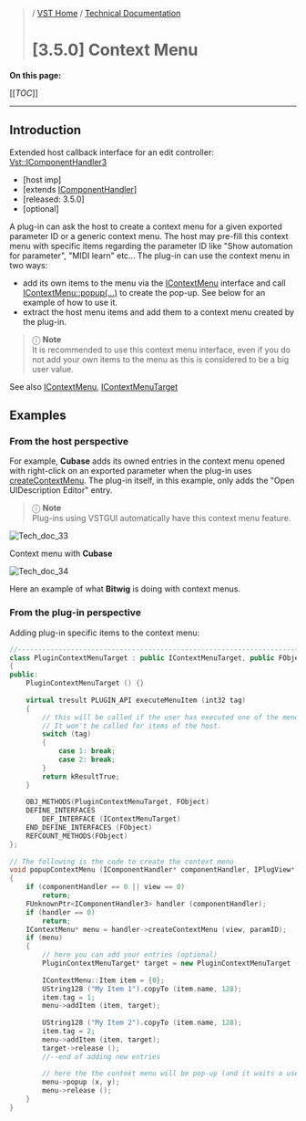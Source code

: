 >/ [VST Home](../../../) / [Technical Documentation](../../Index.md)
>
># \[3.5.0\] Context Menu

**On this page:**

[[_TOC_]]

---

## Introduction

Extended host callback interface for an edit controller: [Vst::IComponentHandler3](https://steinbergmedia.github.io/vst3_doc/vstinterfaces/classSteinberg_1_1Vst_1_1IComponentHandler3.html)

- \[host imp\]
- [extends [IComponentHandler](https://steinbergmedia.github.io/vst3_doc/vstinterfaces/classSteinberg_1_1Vst_1_1IComponentHandler.html)]
- \[released: 3.5.0\]
- \[optional\]

A plug-in can ask the host to create a context menu for a given exported parameter ID or a generic context menu.
The host may pre-fill this context menu with specific items regarding the parameter ID like "Show automation for parameter", "MIDI learn" etc...
The plug-in can use the context menu in two ways:

- add its own items to the menu via the [IContextMenu](https://steinbergmedia.github.io/vst3_doc/vstinterfaces/classSteinberg_1_1Vst_1_1IContextMenu.html) interface and call [IContextMenu::popup(...)](https://steinbergmedia.github.io/vst3_doc/vstinterfaces/classSteinberg_1_1Vst_1_1IContextMenu.html#a8d6e113be32dfccabcacca0c81ee6f10) to create the pop-up. See below for an example of how to use it.
- extract the host menu items and add them to a context menu created by the plug-in.

>ⓘ **Note**\
>It is recommended to use this context menu interface, even if you do not add your own items to the menu as this is considered to be a big user value.

See also [IContextMenu](https://steinbergmedia.github.io/vst3_doc/vstinterfaces/classSteinberg_1_1Vst_1_1IContextMenu.html), [IContextMenuTarget](https://steinbergmedia.github.io/vst3_doc/vstinterfaces/classSteinberg_1_1Vst_1_1IContextMenuTarget.html)

## Examples

### From the host perspective

For example, **Cubase** adds its owned entries in the context menu opened with right-click on an exported parameter when the plug-in uses [createContextMenu](https://steinbergmedia.github.io/vst3_doc/vstinterfaces/classSteinberg_1_1Vst_1_1IComponentHandler3.html#a0c91e0b43003a34a7f43d0c4b33aa604). The plug-in itself, in this example, only adds the "Open UIDescription Editor" entry.

>ⓘ **Note**\
>Plug-ins using VSTGUI automatically have this context menu feature.

![Tech_doc_33](../../../../resources/tech_doc_33.png)

Context menu with **Cubase**

![Tech_doc_34](../../../../resources/tech_doc_34.png)

Here an example of what **Bitwig** is doing with context menus.

### From the plug-in perspective

Adding plug-in specific items to the context menu:

``` c++
//------------------------------------------------------------------------
class PluginContextMenuTarget : public IContextMenuTarget, public FObject
{
public:
    PluginContextMenuTarget () {}
  
    virtual tresult PLUGIN_API executeMenuItem (int32 tag)
    {
        // this will be called if the user has executed one of the menu items of the Plug-in.
        // It won't be called for items of the host.
        switch (tag)
        {
            case 1: break;
            case 2: break;
        }
        return kResultTrue;
    }
  
    OBJ_METHODS(PluginContextMenuTarget, FObject)
    DEFINE_INTERFACES
        DEF_INTERFACE (IContextMenuTarget)
    END_DEFINE_INTERFACES (FObject)
    REFCOUNT_METHODS(FObject)
};
  
// The following is the code to create the context menu
void popupContextMenu (IComponentHandler* componentHandler, IPlugView* view, const ParamID* paramID, UCoord x, UCoord y)
{
    if (componentHandler == 0 || view == 0)
        return;
    FUnknownPtr<IComponentHandler3> handler (componentHandler);
    if (handler == 0)
        return;
    IContextMenu* menu = handler->createContextMenu (view, paramID);
    if (menu)
    {
        // here you can add your entries (optional)
        PluginContextMenuTarget* target = new PluginContextMenuTarget ();
         
        IContextMenu::Item item = {0};
        UString128 ("My Item 1").copyTo (item.name, 128);
        item.tag = 1;
        menu->addItem (item, target);
  
        UString128 ("My Item 2").copyTo (item.name, 128);
        item.tag = 2;
        menu->addItem (item, target);
        target->release ();
        //--end of adding new entries
         
        // here the the context menu will be pop-up (and it waits a user interaction)
        menu->popup (x, y);
        menu->release ();
    }
}
```
